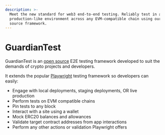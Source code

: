 ```yaml
---
description: >-
  Meet the new standard for web3 end-to-end testing. Reliably test in a
  production-like environment across any EVM-compatible chain using our open
  source framework.
---
```


# GuardianTest

GuardianTest is an [open source](https://github.com/GuardianUI/GuardianTest) E2E testing framework developed to suit the demands of crypto projects and developers.

It extends the popular [Playwright](https://playwright.dev/) testing framework so developers can easily:

* Engage with local deployments, staging deployments, OR live production
* Perform tests on EVM compatible chains
* Pin tests to any block
* Interact with a site using a wallet
* Mock ERC20 balances and allowances
* Validate target contract addresses from app interactions
* Perform any other actions or validation Playwright offers
